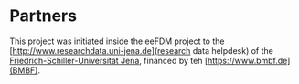 # Partners

This project was initiated inside the eeFDM project to the [http://www.researchdata.uni-jena.de](research data helpdesk) of the [Friedrich-Schiller-Universität Jena](https://www.uni-jena.de), financed by teh [https://www.bmbf.de](BMBF).